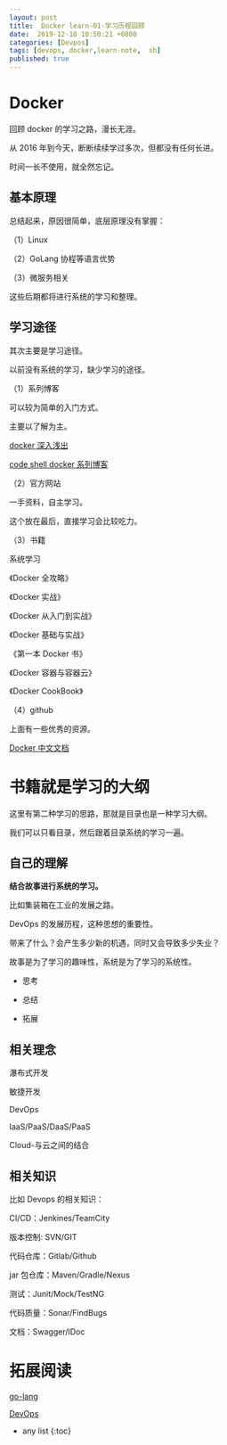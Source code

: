 ```yaml
---
layout: post
title:  Docker learn-01-学习历程回顾
date:  2019-12-18 10:50:21 +0800
categories: [Devpos]
tags: [devops, docker,learn-note,  sh]
published: true
---
```


# Docker 

回顾 docker 的学习之路，漫长无涯。

从 2016 年到今天，断断续续学过多次，但都没有任何长进。

时间一长不使用，就全然忘记。

## 基本原理

总结起来，原因很简单，底层原理没有掌握：

（1）Linux

（2）GoLang 协程等语言优势

（3）微服务相关

这些后期都将进行系统的学习和整理。

## 学习途径

其次主要是学习途径。

以前没有系统的学习，缺少学习的途径。

（1）系列博客

可以较为简单的入门方式。

主要以了解为主。

[docker 深入浅出](https://www.infoq.cn/profile/1279109)

[code shell docker 系列博客](https://coolshell.cn/tag/docker)

（2）官方网站

一手资料，自主学习。

这个放在最后，直接学习会比较吃力。

（3）书籍

系统学习

《Docker 全攻略》

《Docker 实战》

《Docker 从入门到实战》

《Docker 基础与实战》

《第一本 Docker 书》

《Docker 容器与容器云》

《Docker CookBook》

（4）github

上面有一些优秀的资源。

[Docker 中文文档](https://github.com/widuu/chinese_docker)

# 书籍就是学习的大纲

这里有第二种学习的思路，那就是目录也是一种学习大纲。

我们可以只看目录，然后跟着目录系统的学习一遍。

## 自己的理解

**结合故事进行系统的学习。**

比如集装箱在工业的发展之路。

DevOps 的发展历程，这种思想的重要性。

带来了什么？会产生多少新的机遇，同时又会导致多少失业？

故事是为了学习的趣味性，系统是为了学习的系统性。

- 思考

- 总结

- 拓展

## 相关理念

瀑布式开发

敏捷开发

DevOps

IaaS/PaaS/DaaS/PaaS

Cloud-与云之间的结合

## 相关知识

比如 Devops 的相关知识：

CI/CD：Jenkines/TeamCity

版本控制: SVN/GIT

代码仓库：Gitlab/Github

jar 包仓库：Maven/Gradle/Nexus

测试：Junit/Mock/TestNG

代码质量：Sonar/FindBugs

文档：Swagger/IDoc

# 拓展阅读

[go-lang](https://houbb.github.io/2018/09/07/lang-go-01-hello-01)

[DevOps](https://houbb.github.io/2018/03/16/devops)



* any list
{:toc}